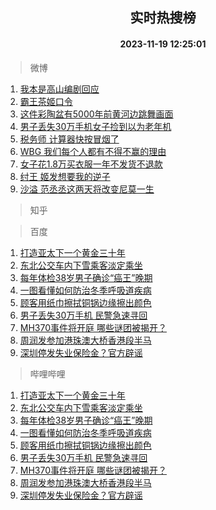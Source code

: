 <div align="center"><h2>实时热搜榜</h2><h4>2023-11-19 12:25:01</h4></div>

> 微博  

1. [我本是高山编剧回应](https://s.weibo.com/weibo?q=%23%E6%88%91%E6%9C%AC%E6%98%AF%E9%AB%98%E5%B1%B1%E7%BC%96%E5%89%A7%E5%9B%9E%E5%BA%94%23&t=31&band_rank=1&Refer=top)<br />
2. [霸王茶姬口令](https://s.weibo.com/weibo?q=%E9%9C%B8%E7%8E%8B%E8%8C%B6%E5%A7%AC%E5%8F%A3%E4%BB%A4&t=31&band_rank=2&Refer=top)<br />
3. [这件彩陶盆有5000年前黄河边跳舞画面](https://s.weibo.com/weibo?q=%23%E8%BF%99%E4%BB%B6%E5%BD%A9%E9%99%B6%E7%9B%86%E6%9C%895000%E5%B9%B4%E5%89%8D%E9%BB%84%E6%B2%B3%E8%BE%B9%E8%B7%B3%E8%88%9E%E7%94%BB%E9%9D%A2%23&t=31&band_rank=3&Refer=top)<br />
4. [男子丢失30万手机女子捡到以为老年机](https://s.weibo.com/weibo?q=%23%E7%94%B7%E5%AD%90%E4%B8%A2%E5%A4%B130%E4%B8%87%E6%89%8B%E6%9C%BA%E5%A5%B3%E5%AD%90%E6%8D%A1%E5%88%B0%E4%BB%A5%E4%B8%BA%E8%80%81%E5%B9%B4%E6%9C%BA%23&t=31&band_rank=4&Refer=top)<br />
5. [税务师 计算器快按冒烟了](https://s.weibo.com/weibo?q=%E7%A8%8E%E5%8A%A1%E5%B8%88%20%E8%AE%A1%E7%AE%97%E5%99%A8%E5%BF%AB%E6%8C%89%E5%86%92%E7%83%9F%E4%BA%86&t=31&band_rank=5&Refer=top)<br />
6. [WBG 我们每个人都有不得不赢的理由](https://s.weibo.com/weibo?q=WBG%20%E6%88%91%E4%BB%AC%E6%AF%8F%E4%B8%AA%E4%BA%BA%E9%83%BD%E6%9C%89%E4%B8%8D%E5%BE%97%E4%B8%8D%E8%B5%A2%E7%9A%84%E7%90%86%E7%94%B1&t=31&band_rank=6&Refer=top)<br />
7. [女子花1.8万买衣服一年不发货不退款](https://s.weibo.com/weibo?q=%23%E5%A5%B3%E5%AD%90%E8%8A%B11.8%E4%B8%87%E4%B9%B0%E8%A1%A3%E6%9C%8D%E4%B8%80%E5%B9%B4%E4%B8%8D%E5%8F%91%E8%B4%A7%E4%B8%8D%E9%80%80%E6%AC%BE%23&t=31&band_rank=7&Refer=top)<br />
8. [纣王 姬发想要我的逆子](https://s.weibo.com/weibo?q=%E7%BA%A3%E7%8E%8B%20%E5%A7%AC%E5%8F%91%E6%83%B3%E8%A6%81%E6%88%91%E7%9A%84%E9%80%86%E5%AD%90&t=31&band_rank=8&Refer=top)<br />
9. [沙溢 范丞丞这两天将改变尼莫一生](https://s.weibo.com/weibo?q=%E6%B2%99%E6%BA%A2%20%E8%8C%83%E4%B8%9E%E4%B8%9E%E8%BF%99%E4%B8%A4%E5%A4%A9%E5%B0%86%E6%94%B9%E5%8F%98%E5%B0%BC%E8%8E%AB%E4%B8%80%E7%94%9F&t=31&band_rank=9&Refer=top)<br />

> 知乎  


> 百度  

1. [打造亚太下一个黄金三十年](https://www.baidu.com/s?wd=%E6%89%93%E9%80%A0%E4%BA%9A%E5%A4%AA%E4%B8%8B%E4%B8%80%E4%B8%AA%E9%BB%84%E9%87%91%E4%B8%89%E5%8D%81%E5%B9%B4&sa=fyb_news&rsv_dl=fyb_news)<br />
2. [东北公交车内下雪乘客淡定乘坐](https://www.baidu.com/s?wd=%E4%B8%9C%E5%8C%97%E5%85%AC%E4%BA%A4%E8%BD%A6%E5%86%85%E4%B8%8B%E9%9B%AA%E4%B9%98%E5%AE%A2%E6%B7%A1%E5%AE%9A%E4%B9%98%E5%9D%90&sa=fyb_news&rsv_dl=fyb_news)<br />
3. [每年体检38岁男子确诊“癌王”晚期](https://www.baidu.com/s?wd=%E6%AF%8F%E5%B9%B4%E4%BD%93%E6%A3%8038%E5%B2%81%E7%94%B7%E5%AD%90%E7%A1%AE%E8%AF%8A%E2%80%9C%E7%99%8C%E7%8E%8B%E2%80%9D%E6%99%9A%E6%9C%9F&sa=fyb_news&rsv_dl=fyb_news)<br />
4. [一图看懂如何防治冬季呼吸道疾病](https://www.baidu.com/s?wd=%E4%B8%80%E5%9B%BE%E7%9C%8B%E6%87%82%E5%A6%82%E4%BD%95%E9%98%B2%E6%B2%BB%E5%86%AC%E5%AD%A3%E5%91%BC%E5%90%B8%E9%81%93%E7%96%BE%E7%97%85&sa=fyb_news&rsv_dl=fyb_news)<br />
5. [顾客用纸巾擦拭铜锅边缘擦出颜色](https://www.baidu.com/s?wd=%E9%A1%BE%E5%AE%A2%E7%94%A8%E7%BA%B8%E5%B7%BE%E6%93%A6%E6%8B%AD%E9%93%9C%E9%94%85%E8%BE%B9%E7%BC%98%E6%93%A6%E5%87%BA%E9%A2%9C%E8%89%B2&sa=fyb_news&rsv_dl=fyb_news)<br />
6. [男子丢失30万手机 民警急速寻回](https://www.baidu.com/s?wd=%E7%94%B7%E5%AD%90%E4%B8%A2%E5%A4%B130%E4%B8%87%E6%89%8B%E6%9C%BA+%E6%B0%91%E8%AD%A6%E6%80%A5%E9%80%9F%E5%AF%BB%E5%9B%9E&sa=fyb_news&rsv_dl=fyb_news)<br />
7. [MH370事件将开庭 哪些谜团被揭开？](https://www.baidu.com/s?wd=MH370%E4%BA%8B%E4%BB%B6%E5%B0%86%E5%BC%80%E5%BA%AD+%E5%93%AA%E4%BA%9B%E8%B0%9C%E5%9B%A2%E8%A2%AB%E6%8F%AD%E5%BC%80%EF%BC%9F&sa=fyb_news&rsv_dl=fyb_news)<br />
8. [周润发参加港珠澳大桥香港段半马](https://www.baidu.com/s?wd=%E5%91%A8%E6%B6%A6%E5%8F%91%E5%8F%82%E5%8A%A0%E6%B8%AF%E7%8F%A0%E6%BE%B3%E5%A4%A7%E6%A1%A5%E9%A6%99%E6%B8%AF%E6%AE%B5%E5%8D%8A%E9%A9%AC&sa=fyb_news&rsv_dl=fyb_news)<br />
9. [深圳停发失业保险金？官方辟谣](https://www.baidu.com/s?wd=%E6%B7%B1%E5%9C%B3%E5%81%9C%E5%8F%91%E5%A4%B1%E4%B8%9A%E4%BF%9D%E9%99%A9%E9%87%91%EF%BC%9F%E5%AE%98%E6%96%B9%E8%BE%9F%E8%B0%A3&sa=fyb_news&rsv_dl=fyb_news)<br />

> 哔哩哔哩  

1. [打造亚太下一个黄金三十年](https://www.baidu.com/s?wd=%E6%89%93%E9%80%A0%E4%BA%9A%E5%A4%AA%E4%B8%8B%E4%B8%80%E4%B8%AA%E9%BB%84%E9%87%91%E4%B8%89%E5%8D%81%E5%B9%B4&sa=fyb_news&rsv_dl=fyb_news)<br />
2. [东北公交车内下雪乘客淡定乘坐](https://www.baidu.com/s?wd=%E4%B8%9C%E5%8C%97%E5%85%AC%E4%BA%A4%E8%BD%A6%E5%86%85%E4%B8%8B%E9%9B%AA%E4%B9%98%E5%AE%A2%E6%B7%A1%E5%AE%9A%E4%B9%98%E5%9D%90&sa=fyb_news&rsv_dl=fyb_news)<br />
3. [每年体检38岁男子确诊“癌王”晚期](https://www.baidu.com/s?wd=%E6%AF%8F%E5%B9%B4%E4%BD%93%E6%A3%8038%E5%B2%81%E7%94%B7%E5%AD%90%E7%A1%AE%E8%AF%8A%E2%80%9C%E7%99%8C%E7%8E%8B%E2%80%9D%E6%99%9A%E6%9C%9F&sa=fyb_news&rsv_dl=fyb_news)<br />
4. [一图看懂如何防治冬季呼吸道疾病](https://www.baidu.com/s?wd=%E4%B8%80%E5%9B%BE%E7%9C%8B%E6%87%82%E5%A6%82%E4%BD%95%E9%98%B2%E6%B2%BB%E5%86%AC%E5%AD%A3%E5%91%BC%E5%90%B8%E9%81%93%E7%96%BE%E7%97%85&sa=fyb_news&rsv_dl=fyb_news)<br />
5. [顾客用纸巾擦拭铜锅边缘擦出颜色](https://www.baidu.com/s?wd=%E9%A1%BE%E5%AE%A2%E7%94%A8%E7%BA%B8%E5%B7%BE%E6%93%A6%E6%8B%AD%E9%93%9C%E9%94%85%E8%BE%B9%E7%BC%98%E6%93%A6%E5%87%BA%E9%A2%9C%E8%89%B2&sa=fyb_news&rsv_dl=fyb_news)<br />
6. [男子丢失30万手机 民警急速寻回](https://www.baidu.com/s?wd=%E7%94%B7%E5%AD%90%E4%B8%A2%E5%A4%B130%E4%B8%87%E6%89%8B%E6%9C%BA+%E6%B0%91%E8%AD%A6%E6%80%A5%E9%80%9F%E5%AF%BB%E5%9B%9E&sa=fyb_news&rsv_dl=fyb_news)<br />
7. [MH370事件将开庭 哪些谜团被揭开？](https://www.baidu.com/s?wd=MH370%E4%BA%8B%E4%BB%B6%E5%B0%86%E5%BC%80%E5%BA%AD+%E5%93%AA%E4%BA%9B%E8%B0%9C%E5%9B%A2%E8%A2%AB%E6%8F%AD%E5%BC%80%EF%BC%9F&sa=fyb_news&rsv_dl=fyb_news)<br />
8. [周润发参加港珠澳大桥香港段半马](https://www.baidu.com/s?wd=%E5%91%A8%E6%B6%A6%E5%8F%91%E5%8F%82%E5%8A%A0%E6%B8%AF%E7%8F%A0%E6%BE%B3%E5%A4%A7%E6%A1%A5%E9%A6%99%E6%B8%AF%E6%AE%B5%E5%8D%8A%E9%A9%AC&sa=fyb_news&rsv_dl=fyb_news)<br />
9. [深圳停发失业保险金？官方辟谣](https://www.baidu.com/s?wd=%E6%B7%B1%E5%9C%B3%E5%81%9C%E5%8F%91%E5%A4%B1%E4%B8%9A%E4%BF%9D%E9%99%A9%E9%87%91%EF%BC%9F%E5%AE%98%E6%96%B9%E8%BE%9F%E8%B0%A3&sa=fyb_news&rsv_dl=fyb_news)<br />
